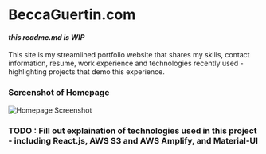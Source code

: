 # BeccaGuertin.com

#### _this readme.md is WIP_

This site is my streamlined portfolio website that shares my skills, contact information, resume, work experience and technologies recently used - highlighting projects that demo this experience. 

### Screenshot of Homepage

![Homepage Screenshot](./src/assets/images/www.beccaguertin.com_.png)

### TODO : Fill out explaination of technologies used in this project - including React.js, AWS S3 and AWS Amplify, and Material-UI